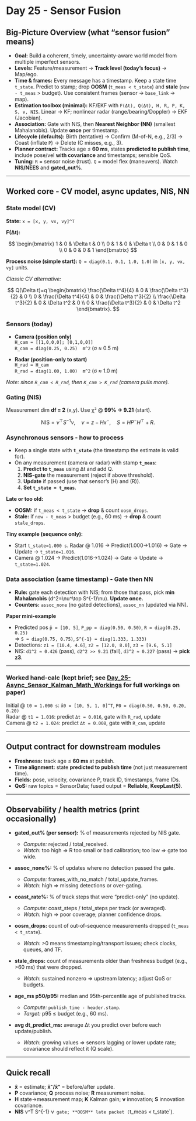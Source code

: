 # Day 25 - Sensor Fusion

## Big-Picture Overview (what “sensor fusion” means)
- **Goal:** Build a coherent, timely, uncertainty-aware world model from multiple imperfect sensors.
- **Levels:** Feature/measurement → **Track level (today’s focus)** → Map/ego.
- **Time & frames:** Every message has a timestamp. Keep a state time `t_state`. Predict to stamp; drop **OOSM** (`t_meas < t_state`) and **stale** (`now - t_meas` > budget). Use consistent frames (sensor → `base_link` → map).
- **Estimation toolbox (minimal):** KF/EKF with `F(Δt), Q(Δt), H, R, P, K, S, ν, NIS`. Linear → KF; nonlinear radar (range/bearing/Doppler) → EKF (Jacobian).
- **Association:** Gate with NIS, then **Nearest Neighbor (NN)** (smallest Mahalanobis). Update **once** per timestamp.
- **Lifecycle (defaults):** Birth (tentative) → Confirm (M-of-N, e.g., 2/3) → Coast (inflate `P`) → Delete (C misses, e.g., 3).
- **Planner contract:** Tracks age ≤ **60 ms**, states **predicted to publish time**, include pose/vel **with covariance** and timestamps; sensible QoS.
- **Tuning:** `R` = sensor noise (trust). `Q` = model flex (maneuvers). Watch **NIS/NEES** and **gated_out%**.

---

## Worked core - CV model, async updates, NIS, NN

### State model (CV)

**State:** `x = [x, y, vx, vy]^T`

**F(Δt):**

$$
\begin{bmatrix}
1 & 0 & \Delta t & 0 \\
0 & 1 & 0 & \Delta t \\
0 & 0 & 1 & 0 \\
0 & 0 & 0 & 1
\end{bmatrix}
$$

**Process noise (simple start):** `Q = diag(0.1, 0.1, 1.0, 1.0)` in `[x, y, vx, vy]` units.

*Classic CV alternative:*

$$
Q(\Delta t)=q
\begin{bmatrix}
\frac{\Delta t^4}{4} & 0 & \frac{\Delta t^3}{2} & 0 \\
0 & \frac{\Delta t^4}{4} & 0 & \frac{\Delta t^3}{2} \\
\frac{\Delta t^3}{2} & 0 & \Delta t^2 & 0 \\
0 & \frac{\Delta t^3}{2} & 0 & \Delta t^2
\end{bmatrix}.
$$

### Sensors (today)

- **Camera (position only)**  
  `H_cam = [[1,0,0,0]; [0,1,0,0]]`  
  `R_cam = diag(0.25, 0.25)  m^2`  (σ ≈ 0.5 m)

- **Radar (position-only to start)**  
  `H_rad = H_cam`  
  `R_rad = diag(1.00, 1.00)  m^2`  (σ ≈ 1.0 m)

_Note: since `R_cam < R_rad`, then `K_cam > K_rad` (camera pulls more)._

### Gating (NIS)

Measurement dim **df = 2** (x,y). Use χ² @ **99% → 9.21** (start).

$$
\text{NIS} = \nu^\top S^{-1}\nu,\quad
\nu=z-Hx^-,\quad
S=HP^-H^\top + R.
$$

### Asynchronous sensors - how to process

- Keep a single state with **`t_state`** (the timestamp the estimate is valid for).
- On any measurement (camera or radar) with stamp **`t_meas`**:
  1) **Predict to `t_meas`** using Δt and add Q.
  2) **NIS-gate** the measurement (reject if above threshold).
  3) **Update** if passed (use that sensor’s \(H\) and \(R\)).
  4) **Set `t_state = t_meas`**.

**Late or too old:**
- **OOSM:** if `t_meas < t_state` → **drop** & count `oosm_drops`.
- **Stale:** if `now - t_meas` > budget (e.g., 60 ms) → **drop** & count `stale_drops`.

**Tiny example (sequence only):**
- Start `t_state=1.000 s`. Radar @ 1.016 → Predict(1.000→1.016) → Gate → Update → `t_state=1.016`.  
- Camera @ 1.024 → Predict(1.016→1.024) → Gate → Update → `t_state=1.024`.

### Data association (same timestamp) - Gate then NN

- **Rule:** gate each detection with NIS; from those that pass, pick **min Mahalanobis** \(d^2=\nu^\top S^{-1}\nu\). **Update once.**
- **Counters:** `assoc_none` (no gated detections), `assoc_nn` (updated via NN).


**Paper mini-example**
- Predicted pos `p̂ = [10, 5]`, `P_pp = diag(0.50, 0.50)`, `R = diag(0.25, 0.25)`  
  ⇒ `S = diag(0.75, 0.75)`, `S^{-1} = diag(1.333, 1.333)`  
- Detections: `z1 = [10.4, 4.6]`, `z2 = [12.0, 8.0]`, `z3 = [9.6, 5.1]`  
- NIS: `d1^2 ≈ 0.426` (pass), `d2^2 >> 9.21` (fail), `d3^2 ≈ 0.227` (pass) → **pick z3**.


---

### Worked hand-calc (kept brief; see [Day_25-Async_Sensor_Kalman_Math_Workings](https://github.com/IvanMcCauley/Adas_Learning_Sprint/blob/main/Sprint_02-Systems_Architecture_Notes/Sprint_02_Files/Day_25_Files/Day_25-Async_Sensor_Kalman_Math_Workings.pdf) for full workings on paper) 

Initial @ `t0 = 1.000 s`: `x̂0 = [10, 5, 1, 0]^T`, `P0 = diag(0.50, 0.50, 0.20, 0.20)`  
Radar @ `t1 = 1.016`: predict `Δt = 0.016`, gate with `R_rad`, update  
Camera @ `t2 = 1.024`: predict `Δt = 0.008`, gate with `R_cam`, update

---

## Output contract for downstream modules

- **Freshness:** track age ≤ **60 ms** at publish.  
- **Time alignment:** state **predicted to publish time** (not just measurement time).  
- **Fields:** pose, velocity, covariance P, track ID, timestamps, frame IDs.  
- **QoS:** raw topics = SensorData; fused output = **Reliable**, **KeepLast(5)**.

---

## Observability / health metrics (print occasionally)

- **gated_out% (per sensor):** % of measurements rejected by NIS gate.  
  - *Compute:* rejected / total_received.
  - *Watch:* too high ⇒ R too small or bad calibration; too low ⇒ gate too wide.

- **assoc_none%:** % of updates where no detection passed the gate.  
  - *Compute:* frames_with_no_match / total_update_frames.
  - *Watch:* high ⇒ missing detections or over-gating.

- **coast_rate%:** % of track steps that were “predict-only” (no update).  
  - *Compute:* coast_steps / total_steps per track (or averaged).
  - *Watch:* high ⇒ poor coverage; planner confidence drops.

- **oosm_drops:** count of out-of-sequence measurements dropped (`t_meas < t_state`).  
  - *Watch:* >0 means timestamping/transport issues; check clocks, queues, and TF.

- **stale_drops:** count of measurements older than freshness budget (e.g., >60 ms) that were dropped.  
  - *Watch:* sustained nonzero ⇒ upstream latency; adjust QoS or budgets.

- **age_ms p50/p95:** median and 95th-percentile age of published tracks.  
  - *Compute:* `publish_time - header.stamp`.
  - *Target:* p95 ≤ budget (e.g., 60 ms).

- **avg dt_predict_ms:** average Δt you predict over before each update/publish.  
  - *Watch:* growing values ⇒ sensors lagging or lower update rate; covariance should reflect it (Q scale).

---

## Quick recall

- **x̂** = estimate; **x̂⁻/x̂⁺** = before/after update.  
- **P** covariance; **Q** process noise; **R** measurement noise.  
- **H** state→measurement map; **K** Kalman gain; **ν** innovation; **S** innovation covariance.  
- **NIS** ν^T S^{-1} ν` gate; **OOSM** late packet (`t_meas < t_state`).

